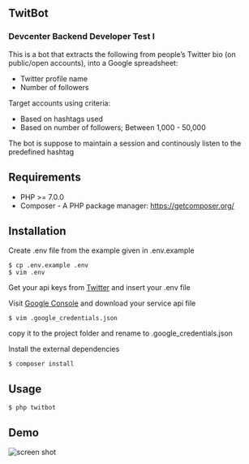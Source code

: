 ## TwitBot

### Devcenter Backend Developer Test I

This is a bot that extracts the following from people’s Twitter bio (on public/open accounts), into a Google spreadsheet:

* Twitter profile name 
* Number of followers

Target accounts using criteria:
* Based on hashtags used
* Based on number of followers; Between 1,000 - 50,000

The bot is suppose to maintain a session and continously listen to the predefined hashtag

## Requirements
  - PHP >= 7.0.0
  - Composer - A PHP package manager: https://getcomposer.org/
  
## Installation
Create .env file from the example given in .env.example
```
$ cp .env.example .env
$ vim .env
```
Get your api keys from [Twitter](https://apps.twitter.com) and insert your .env file

Visit [Google Console](https://console.developers.google.com/flows/enableapi?apiid=sheets.googleapis.com) and download your service api file
```
$ vim .google_credentials.json
```
copy it to the project folder and rename to .google_credentials.json

Install the external dependencies
```
$ composer install
```

## Usage
```
$ php twitbot
```

## Demo
![screen shot](https://user-images.githubusercontent.com/8668661/33088863-330b4250-ceef-11e7-9e9c-b4fd9ca299d8.gif)
